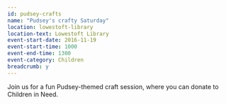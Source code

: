 ```yaml
---
id: pudsey-crafts
name: "Pudsey's crafty Saturday"
location: lowestoft-library
location-text: Lowestoft Library
event-start-date: 2016-11-19
event-start-time: 1000
event-end-time: 1300
event-category: Children
breadcrumb: y
---
```


Join us for a fun Pudsey-themed craft session, where you can donate to Children in Need.
